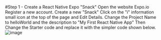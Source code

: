 #Step 1 - Create a React Native Expo "Snack"
Open the website Expo.io Register a new account.
Create a new "Snack" 
Click on the "i" information small icon at the top of the page and Edit Details. Change the Project Name to helloWorld and the description to "My First React Native App"
Then Change the Starter code and replace it with the simpler code shown below.
![image](https://github.com/user-attachments/assets/ce887abc-c2ed-424a-946a-46e366be99b1)
